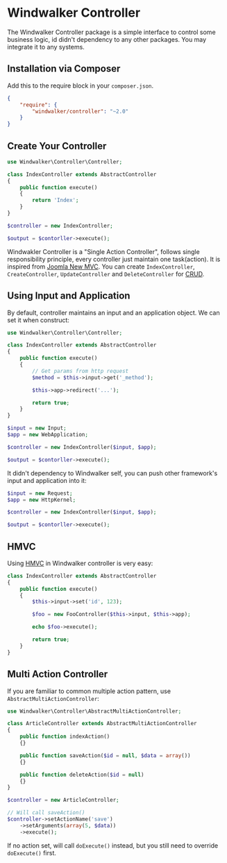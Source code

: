 # Windwalker Controller

The Windwalker Controller package is a simple interface to control some business logic, id didn't dependency to any other packages.
 You may integrate it to any systems.

## Installation via Composer

Add this to the require block in your `composer.json`.

``` json
{
    "require": {
        "windwalker/controller": "~2.0"
    }
}
```

## Create Your Controller

``` php
use Windwalker\Controller\Controller;

class IndexController extends AbstractController
{
    public function execute()
    {
        return 'Index';
    }
}

$controller = new IndexController;

$output = $contorller->execute();
```

Windwakler Controller is a "Single Action Controller", follows single responsibility principle,
every controller just maintain one task(action). It is inspired from [Joomla New MVC](http://magazine.joomla.org/issues/issue-nov-2013/item/1580-new-mvc-for-joomla-cms). You can create
`IndexController`, `CreateController`, `UpdateController` and `DeleteController` for [CRUD](http://en.wikipedia.org/wiki/Create,_read,_update_and_delete).

## Using Input and Application

By default, controller maintains an input and an application object. We can set it when construct:

``` php
use Windwalker\Controller\Controller;

class IndexController extends AbstractController
{
    public function execute()
    {
        // Get params from http request
        $method = $this->input->get('_method');

        $this->app->redirect('...');

        return true;
    }
}

$input = new Input;
$app = new WebApplication;

$controller = new IndexController($input, $app);

$output = $contorller->execute();
```

It didn't dependency to Windwalker self, you can push other framework's input and application into it:

``` php
$input = new Request;
$app = new HttpKernel;

$controller = new IndexController($input, $app);

$output = $contorller->execute();
```

## HMVC

Using [HMVC](http://en.wikipedia.org/wiki/Hierarchical_model%E2%80%93view%E2%80%93controller) in Windwalker controller is very easy:

``` php
class IndexController extends AbstractController
{
    public function execute()
    {
        $this->input->set('id', 123);

        $foo = new FooController($this->input, $this->app);

        echo $foo->execute();

        return true;
    }
}
```

## Multi Action Controller

If you are familiar to common multiple action pattern, use `AbstractMultiActionController`:

``` php
use Windwalker\Controller\AbstractMultiActionController;

class ArticleController extends AbstractMultiActionController
{
    public function indexAction()
    {}

    public function saveAction($id = null, $data = array())
    {}

    public function deleteAction($id = null)
    {}
}

$controller = new ArticleController;

// Will call saveAction()
$controller->setActionName('save')
    ->setArguments(array(5, $data))
    ->execute();
```

If no action set, will call `doExecute()` instead, but you still need to override `doExecute()` first.
